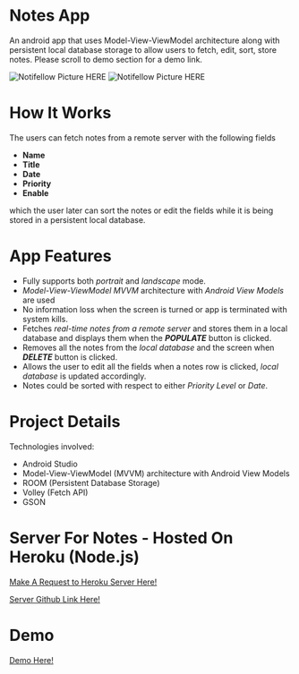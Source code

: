 # Notes App
An android app that uses Model-View-ViewModel architecture along with persistent local database storage to 
allow users to fetch, edit, sort, store notes. Please scroll to demo section for a demo link. 

![Notifellow Picture HERE](https://www.dropbox.com/s/r5kfnxcbrcsisph/FullMAinActivity.PNG?raw=1)
![Notifellow Picture HERE](https://www.dropbox.com/s/tqa3teirkdbi7ca/secondActivity.PNG?raw=1)

# How It Works
The users can fetch notes from a remote server with the following fields
* __Name__
* __Title__
* __Date__
* __Priority__
* __Enable__

which the user later can sort the notes or edit the fields while it is being stored in a persistent local database.

# App Features
* Fully supports both _portrait_ and _landscape_ mode.
* _Model-View-ViewModel MVVM_ architecture with _Android View Models_ are used
* No information loss when the screen is turned or app is terminated with system kills.
* Fetches _real-time notes from a remote server_ and stores them in a local database and displays them when the _**POPULATE**_ button is clicked.
* Removes all the notes from the _local database_ and the screen when _**DELETE**_ button is clicked.
* Allows the user to edit all the fields when a notes row is clicked, _local database_ is updated accordingly.
* Notes could be sorted with respect to either _Priority Level_ or _Date_.

# Project Details
Technologies involved:
* Android Studio
* Model-View-ViewModel (MVVM) architecture with Android View Models
* ROOM (Persistent Database Storage)
* Volley (Fetch API)
* GSON 


# Server For Notes - Hosted On Heroku (Node.js)
[Make A Request to Heroku Server Here!](https://reminder-app-server-node.herokuapp.com/getReminders)

[Server Github Link Here!](https://github.com/ilkercankaya/NoteTaking-Server-Nodejs)

# Demo
[Demo Here!](https://youtu.be/qqCsT_c-ok8)

